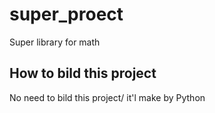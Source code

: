 # super_proect
Super library for math

## How to bild this project
No need to bild this project/ it'l make by Python


